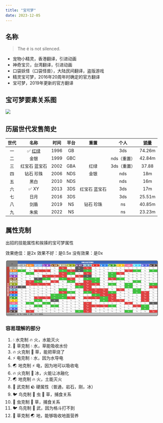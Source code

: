 ```yaml
---
title: "宝可梦"
date: 2023-12-05
---
```


## 名称

> The é is not silenced.

- 宠物小精灵，香港翻译，引进动画
- 神奇宝贝，台湾翻译，引进动画
- 口袋妖怪（口袋怪兽），大陆民间翻译，盗版游戏
- 精灵宝可梦，2016年20周年时确定的官方翻译
- 宝可梦，2019年更新的官方翻译

## 宝可梦要素关系图

<img src='../img/pokemon-drive.png'>

## 历届世代发售简史

| 世代 | 名称         | 时间 | 平台 |重置 | 个人 | [销量](https://vgsales.fandom.com/wiki/Pok%C3%A9mon)|
|:---:|:------------:|:---:|:----:|:-----:|:-----:|:--:|
| 一 |  ✅ [红绿](../rgby)  | 1996|   GB || 3ds | 74.26m |
| 二 | 金银           | 1999 | GBC || nds（重置） | 42.84m |
| 三 | 红宝石 蓝宝石   | 2002 | GBA | 红绿 | 3ds（重置） | 37.88|
| 四 | 钻石 珍珠       | 2006 | NDS | 金银 | nds | 18m | 40.33|
| 五 | 黑白            | 2010 | NDS | | nds | 16m | 24.16m|
| 六 | ✅ XY             | 2013 | 3DS | 红宝石 蓝宝石 | 3ds | 17m |
| 七 | 日月            | 2016 | 3DS | | 3ds | 25.51m |
| 八 | 剑盾           | 2019 | NS | 钻石 珍珠 | ns | 40.85m |
| 九 | 朱紫           | 2022 | NS || ns | 23.23m |

## 属性克制

出招的技能属性和挨揍的宝可梦属性

效果绝佳：是2x
效果不好：是0.5x
没有效果：是0x

<img src='../img/pokemon-type.png'>

### 容易理解的部分

1. 💧 水克制 🔥 火，水能灭火
1. 🌿 草克制 💧 水，草能吸收水份
1. 🔥 火克制 🌿 草，能把草烧了
1. ⚡️ 电克制 💧 水，因为水导电
1. 🌏 地克制 ⚡️ 电，因为地可以吸收电
1. 🔥 火克制 🧊 冰，火能让冰融化
1. 🌏 地克制 🔥 火，土能灭火
1. 🥊 武克制 🪨 硬属性（普通，岩石，刚，冰）
1. 🐦 鸟克制 🐛  虫 🌿 草，捕食关系
1. 🐛  虫克制 🌿 草，捕食关系
1. 🐦 鸟克制 🥊  武，因为格斗打不到
1. 🌿 草克制 🌏 地，能够吸收地面营养